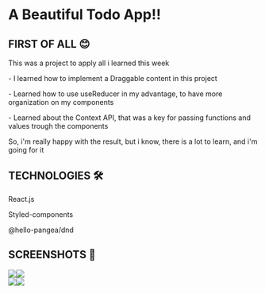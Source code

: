 # A Beautiful Todo App!!
## FIRST OF ALL 😊
<p>This was a project to apply all i learned this week</p>
<p>- I learned how to implement a Draggable content in this project</p>
<p>- Learned how to use useReducer in my advantage, to have more organization on my components</p>
<p>- Learned about the Context API, that was a key for passing functions and values trough the components</p>
<p>So, i'm really happy with the result, but i know, there is a lot to learn, and i'm going for it</p>

## TECHNOLOGIES 🛠️
<p>React.js</p>
<p>Styled-components</p>
<p>@hello-pangea/dnd</p>

## SCREENSHOTS 🌠
<div style='display: flex'>
  <img src='https://media.discordapp.net/attachments/1215464249850077244/1215464333685948426/darkMobile.png?ex=65fcd85f&is=65ea635f&hm=4acd0289a0270eb79d37f38dd665b4f5d4b95af35453283afa47835386fbe171&=&format=webp&quality=lossless' />
  <img src='https://media.discordapp.net/attachments/1215464249850077244/1215464334910816307/lightMobile.png?ex=65fcd85f&is=65ea635f&hm=fed3ccf8bb04b399a5cef8335a2585682982125d1e1289900e24e98c0f5baa22&=&format=webp&quality=lossless' />
</div>
<div style='display: flex'>
  <img src='https://media.discordapp.net/attachments/1215464249850077244/1215464333434298460/darkDesktop.png?ex=65fcd85f&is=65ea635f&hm=698afbd0f31c5ef52caf603119d2d08f30bcd0c66ace807e707e8101a9f0da91&=&format=webp&quality=lossless' />
  <img src='https://media.discordapp.net/attachments/1215464249850077244/1215464334579474452/lightDesktop.png?ex=65fcd85f&is=65ea635f&hm=cddc1c30274fe3a6763e8d9591214a1993c31b875a75dcbaa009d899be90e368&=&format=webp&quality=lossless&width=1296&height=905' />
</div>
